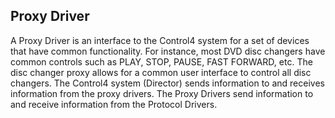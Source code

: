 ## Proxy Driver

A Proxy Driver is an interface to the Control4 system for a set of devices that have common functionality. For instance, most DVD disc changers have common controls such as PLAY, STOP, PAUSE, FAST FORWARD, etc.  The disc changer proxy allows for a common user interface to control all disc changers.  The Control4 system (Director) sends information to and receives information from the proxy drivers.  The Proxy Drivers send information to and receive information from the Protocol Drivers.